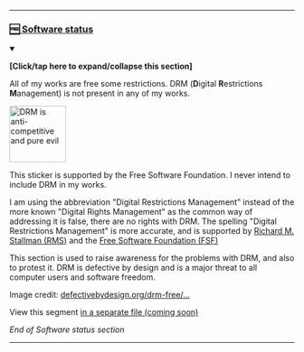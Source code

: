
***

### [🆓️ Software status](#-Software-status)

<details open><summary><p><b>[Click/tap here to expand/collapse this section]</b></p></summary>

All of my works are free some restrictions. DRM (**D**igital **R**estrictions **M**anagement) is not present in any of my works.

<img src="/DRM-free_label.en.svg" alt="DRM is anti-competitive and pure evil" title="DayAgainstDRM, DRM is very bad" width="100" height="100">

This sticker is supported by the Free Software Foundation. I never intend to include DRM in my works.

I am using the abbreviation "Digital Restrictions Management" instead of the more known "Digital Rights Management" as the common way of addressing it is false, there are no rights with DRM. The spelling "Digital Restrictions Management" is more accurate, and is supported by [Richard M. Stallman (RMS)](https://en.wikipedia.org/wiki/Richard_Stallman) and the [Free Software Foundation (FSF)](https://en.wikipedia.org/wiki/Free_Software_Foundation)

This section is used to raise awareness for the problems with DRM, and also to protest it. DRM is defective by design and is a major threat to all computer users and software freedom.

Image credit: [defectivebydesign.org/drm-free/...](https://www.defectivebydesign.org/drm-free/how-to-use-label)

View this segment [in a separate file (coming soon)](/Segments/Software-status/README.md)

<!-- TODO: 2024.04.20 !-->

_End of Software status section_

</details> <!-- End of Software status section !-->

***
